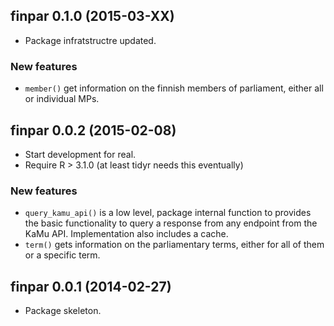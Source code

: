 ## finpar 0.1.0 (2015-03-XX)

+ Package infratstructre updated.

### New features

+ `member()` get information on the finnish members of parliament, either all
or individual MPs.

## finpar 0.0.2 (2015-02-08)

+ Start development for real.
+ Require R > 3.1.0 (at least tidyr needs this eventually)

### New features

+ `query_kamu_api()` is a low level, package internal function to provides
the basic functionality to query a response from any endpoint from the KaMu
API. Implementation also includes a cache.
+ `term()` gets information on the parliamentary terms, either for all of them
or a specific term.

## finpar 0.0.1 (2014-02-27)

+ Package skeleton.